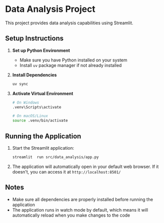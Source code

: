 # Data Analysis Project

This project provides data analysis capabilities using Streamlit.

## Setup Instructions

1. **Set up Python Environment**
   - Make sure you have Python installed on your system
   - Install `uv` package manager if not already installed

2. **Install Dependencies**
   ```bash
   uv sync
   ```

3. **Activate Virtual Environment**
   ```bash
   # On Windows
   .venv\Scripts\activate
   
   # On macOS/Linux
   source .venv/bin/activate
   ```

## Running the Application

1. Start the Streamlit application:
   ```bash
   streamlit  run src/data_analysis/app.py
   ```

2. The application will automatically open in your default web browser. If it doesn't, you can access it at `http://localhost:8501/`

## Notes
- Make sure all dependencies are properly installed before running the application
- The application runs in watch mode by default, which means it will automatically reload when you make changes to the code
